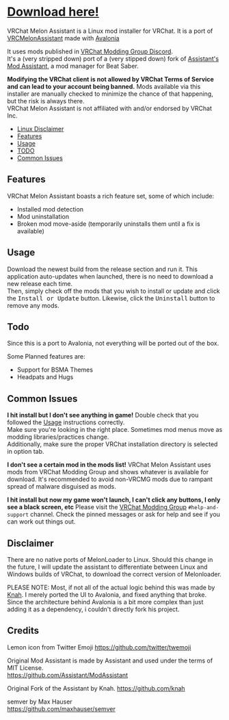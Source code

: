 # [Download here!](https://github.com/knah/VRCLinuxAssistant/releases/latest)

VRChat Melon Assistant is a Linux mod installer for VRChat. It is a port of [VRCMelonAssistant](https://raw.githubusercontent.com/knah/VRCMelonAssistant) 
made with [Avalonia](https://github.com/Avalonia/Avalonia)

It uses mods published in [VRChat Modding Group Discord](https://discord.gg/rCqKSvR).  
It's a (very stripped down) port of a (very stipped down) fork of [Assistant's Mod Assistant](https://github.com/Assistant/ModAssistant), a mod manager for Beat Saber.  

**Modifying the VRChat client is not allowed by VRChat Terms of Service and can lead to your account being banned.** Mods available via this installer are manually checked to minimize the chance of that happening, but the risk is always there.  
VRChat Melon Assistant is not affiliated with and/or endorsed by VRChat Inc.

* [Linux Disclaimer](#Disclaimer)
* [Features](#Features)
* [Usage](#Usage)
* [TODO](#Todo)
* [Common Issues](#Common-Issues)

## Features

VRChat Melon Assistant boasts a rich feature set, some of which include:
* Installed mod detection
* Mod uninstallation
* Broken mod move-aside (temporarily uninstalls them until a fix is available)

## Usage
Download the newest build from the release section and run it. This application auto-updates when launched, there is no need to download a new release each time.  
Then, simply check off the mods that you wish to install or update and click the <kbd>Install or Update</kbd> button. Likewise, click the <kbd>Uninstall</kbd> button to remove any mods.

## Todo
Since this is a port to Avalonia, not everything will be ported out of the box.

Some Planned features are:
* Support for BSMA Themes
* Headpats and Hugs

## Common Issues
**I hit install but I don't see anything in game!**
  Double check that you followed the [Usage](#usage) instructions correctly.  
  Make sure you're looking in the right place. Sometimes mod menus move as modding libraries/practices change.  
  Additionally, make sure the proper VRChat installation directory is selected in option tab.
  
**I don't see a certain mod in the mods list!**
  VRChat Melon Assistant uses mods from VRChat Modding Group and shows whatever is available for download. It's recommended to avoid non-VRCMG mods due to rampant spread of malware disguised as mods.
  
**I hit install but now my game won't launch, I can't click any buttons, I only see a black screen, etc**
  Please visit the [VRChat Modding Group](https://discord.gg/rCqKSvR) `#help-and-support` channel. Check the pinned messages or ask for help and see if you can work out things out.

## Disclaimer
There are no native ports of MelonLoader to Linux. Should this change in the future, I will update the assistant to differentiate between Linux and Windows builds of VRChat, to download the correct version of Melonloader.

PLEASE NOTE:
Most, if not all of the actual logic behind this was made by [Knah](https://github.com/knah).
I merely ported the UI to Avalonia, and fixed anything that broke. Since the architecture behind Avalonia is a bit more complex than just adding it as a dependency,
i couldn't directly fork his project.

## Credits
Lemon icon from Twitter Emoji
https://github.com/twitter/twemoji

Original Mod Assistant is made by Assistant and used under the terms of MIT License.  
https://github.com/Assistant/ModAssistant

Original Fork of the Assistant by Knah.
https://github.com/knah

semver by Max Hauser  
https://github.com/maxhauser/semver
